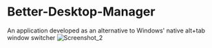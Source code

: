 ﻿# Better-Desktop-Manager
An application developed as an alternative to Windows' native alt+tab window switcher
![Screenshot_2](https://user-images.githubusercontent.com/45161345/226016940-d9133031-be87-4fd7-87b5-4dff3113adaf.png)
